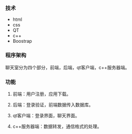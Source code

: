 ### 技术
- html
- css
- QT
- c++
- Boostrap

### 程序架构

聊天室分为四个部分，前端，后端，qt客户端，c++服务器端。

### 功能

1. 前端：用户注册，应用下载。

2. 后端：登录验证，前端数据传入数据库。

3. qt客户端：登录界面，聊天界面。

4. c++服务器端：数据转发，通信格式的处理。
